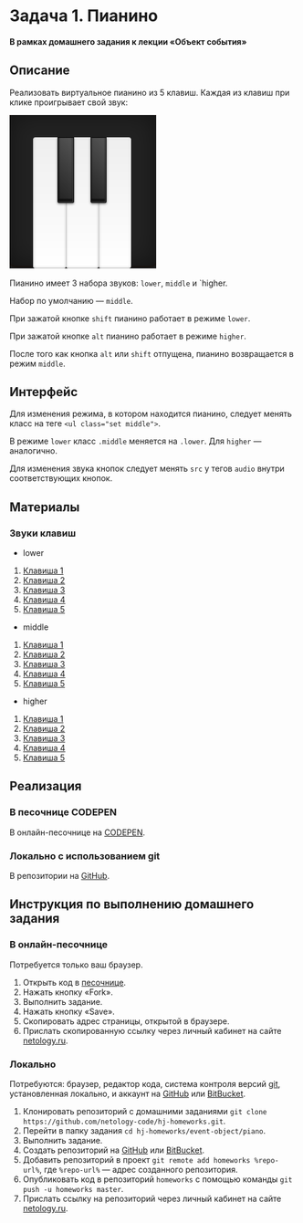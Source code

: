 # Задача 1. Пианино

#### В рамках домашнего задания к лекции «Объект события»

## Описание

Реализовать виртуальное пианино из 5 клавиш. Каждая из клавиш при клике проигрывает свой звук:

![Пианино](./res/piano.png)

Пианино имеет 3 набора звуков: `lower`, `middle` и `higher.

Набор по умолчанию — `middle`.

При зажатой кнопке `shift` пианино работает в режиме `lower`.

При зажатой кнопке `alt` пианино работает в режиме `higher`.

После того как кнопка `alt` или `shift` отпущена, пианино возвращается в режим `middle`.

## Интерфейс

Для изменения режима, в котором находится пианино, следует менять класс на теге `<ul class="set middle">`.

В режиме `lower` класс `.middle` меняется на `.lower`. Для `higher` — аналогично.

Для изменения звука кнопок следует менять `src` у тегов `audio` внутри соответствующих кнопок.

## Материалы

### Звуки клавиш

- lower

1. [Клавиша 1](https://netology-code.github.io/hj-homeworks/event-object/piano/sounds/lower/first.mp3)
2. [Клавиша 2](https://netology-code.github.io/hj-homeworks/event-object/piano/sounds/lower/second.mp3)
3. [Клавиша 3](https://netology-code.github.io/hj-homeworks/event-object/piano/sounds/lower/third.mp3)
4. [Клавиша 4](https://netology-code.github.io/hj-homeworks/event-object/piano/sounds/lower/fourth.mp3)
5. [Клавиша 5](https://netology-code.github.io/hj-homeworks/event-object/piano/sounds/lower/fifth.mp3)

- middle

1. [Клавиша 1](https://netology-code.github.io/hj-homeworks/event-object/piano/sounds/middle/first.mp3)
2. [Клавиша 2](https://netology-code.github.io/hj-homeworks/event-object/piano/sounds/middle/second.mp3)
3. [Клавиша 3](https://netology-code.github.io/hj-homeworks/event-object/piano/sounds/middle/third.mp3)
4. [Клавиша 4](https://netology-code.github.io/hj-homeworks/event-object/piano/sounds/middle/fourth.mp3)
5. [Клавиша 5](https://netology-code.github.io/hj-homeworks/event-object/piano/sounds/middle/fifth.mp3)

- higher

1. [Клавиша 1](https://netology-code.github.io/hj-homeworks/event-object/piano/sounds/higher/first.mp3)
2. [Клавиша 2](https://netology-code.github.io/hj-homeworks/event-object/piano/sounds/higher/second.mp3)
3. [Клавиша 3](https://netology-code.github.io/hj-homeworks/event-object/piano/sounds/higher/third.mp3)
4. [Клавиша 4](https://netology-code.github.io/hj-homeworks/event-object/piano/sounds/higher/fourth.mp3)
5. [Клавиша 5](https://netology-code.github.io/hj-homeworks/event-object/piano/sounds/higher/fifth.mp3)

## Реализация

### В песочнице CODEPEN

В онлайн-песочнице на [CODEPEN](https://codepen.io/Netology/pen/QaBxjB).

### Локально с использованием git

В репозитории на [GitHub](https://github.com/netology-code/hj-homeworks/tree/master/event-object/piano).

## Инструкция по выполнению домашнего задания

### В онлайн-песочнице

Потребуется только ваш браузер.

1. Открыть код в [песочнице](https://codepen.io/Netology/pen/QaBxjB).
2. Нажать кнопку «Fork».
3. Выполнить задание.
4. Нажать кнопку «Save».
5. Скопировать адрес страницы, открытой в браузере.
6. Прислать скопированную ссылку через личный кабинет на сайте [netology.ru](https://netology.ru).    

### Локально

Потребуются: браузер, редактор кода, система контроля версий [git](https://git-scm.com), установленная локально, и аккаунт на [GitHub](https://github.com/) или [BitBucket](https://bitbucket.org/).

1. Клонировать репозиторий с домашними заданиями `git clone https://github.com/netology-code/hj-homeworks.git`.
2. Перейти в папку задания `cd hj-homeworks/event-object/piano`.
3. Выполнить задание.
4. Создать репозиторий на [GitHub](https://github.com/) или [BitBucket](https://bitbucket.org/).
5. Добавить репозиторий в проект `git remote add homeworks %repo-url%`, где `%repo-url%` — адрес созданного репозитория.
6. Опубликовать код в репозиторий `homeworks` с помощью команды `git push -u homeworks master`.
7. Прислать ссылку на репозиторий через личный кабинет на сайте [netology.ru](https://netology.ru).
